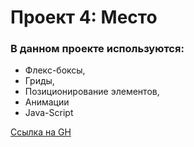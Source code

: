 # Проект 4: Место


### В данном проекте используются:
* Флекс-боксы,
* Гриды,
* Позиционирование элементов,
* Анимации
* Java-Script


[Ссылка на GH](https://helena2509.github.io/mesto/index.html)

